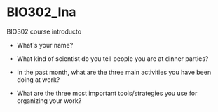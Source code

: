 # BIO302_Ina
BIO302 course introducto

- What´s your name?

- What kind of scientist do you tell people you are at dinner parties?

- In the past month, what are the three main activities you have been doing at work?

- What are the three most important tools/strategies you use for organizing your work?
